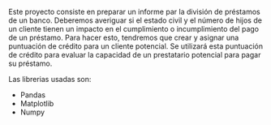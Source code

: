 Este proyecto consiste en preparar un informe par la división de préstamos de un banco. Deberemos averiguar si el estado civil y el número de hijos de un cliente tienen un impacto en el cumplimiento o incumplimiento del pago de un préstamo. Para hacer esto, tendremos que crear y asignar una puntuación de crédito para un cliente potencial. Se utilizará esta puntuación de crédito para evaluar la capacidad de un prestatario potencial para pagar su préstamo.

Las librerias usadas son:
- Pandas
- Matplotlib
- Numpy
